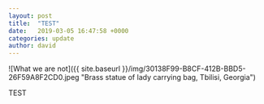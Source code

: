 ```yaml
---
layout: post
title:  "TEST"
date:   2019-03-05 16:47:58 +0000
categories: update
author: david
---
```


![What we are not]({{ site.baseurl }}/img/30138F99-B8CF-412B-BBD5-26F59A8F2CD0.jpeg "Brass statue of lady carrying bag, Tbilisi, Georgia")

TEST